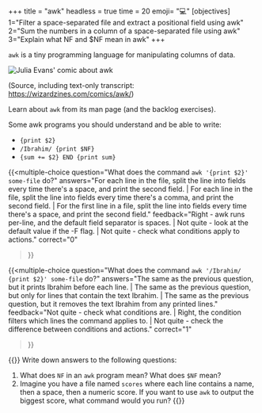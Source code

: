 +++
title = "awk"
headless = true
time = 20
emoji= "💻"
[objectives]
    1="Filter a space-separated file and extract a positional field using awk"
    2="Sum the numbers in a column of a space-separated file using awk"
    3="Explain what NF and $NF mean in awk"
+++

`awk` is a tiny programming language for manipulating columns of data.

![Julia Evans' comic about awk](https://wizardzines.com/images/uploads/awk.png)

(Source, including text-only transcript: https://wizardzines.com/comics/awk/)

Learn about `awk` from its man page (and the backlog exercises).

Some awk programs you should understand and be able to write:
* `{print $2}`
* `/Ibrahim/ {print $NF}`
* `{sum += $2} END {print sum}`

{{<multiple-choice
question="What does the command `awk '{print $2}' some-file` do?"
answers="For each line in the file, split the line into fields every time there's a space, and print the second field. | For each line in the file, split the line into fields every time there's a comma, and print the second field. | For the first line in a file, split the line into fields every time there's a space, and print the second field."
feedback="Right - awk runs per-line, and the default field separator is spaces. | Not quite - look at the default value if the -F flag. | Not quite - check what conditions apply to actions."
correct="0"
>}}

{{<multiple-choice
question="What does the command `awk '/Ibrahim/ {print $2}' some-file` do?"
answers="The same as the previous question, but it prints Ibrahim before each line. | The same as the previous question, but only for lines that contain the text Ibrahim. | The same as the previous question, but it removes the text Ibrahim from any printed lines."
feedback="Not quite - check what conditions are. | Right, the condition filters which lines the command applies to. | Not quite - check the difference between conditions and actions."
correct="1"
>}}

{{<note type="Exercise">}}
Write down answers to the following questions:

1. What does `NF` in an `awk` program mean? What does `$NF` mean?
2. Imagine you have a file named `scores` where each line contains a name, then a space, then a numeric score. If you want to use `awk` to output the biggest score, what command would you run?
{{</note>}}
